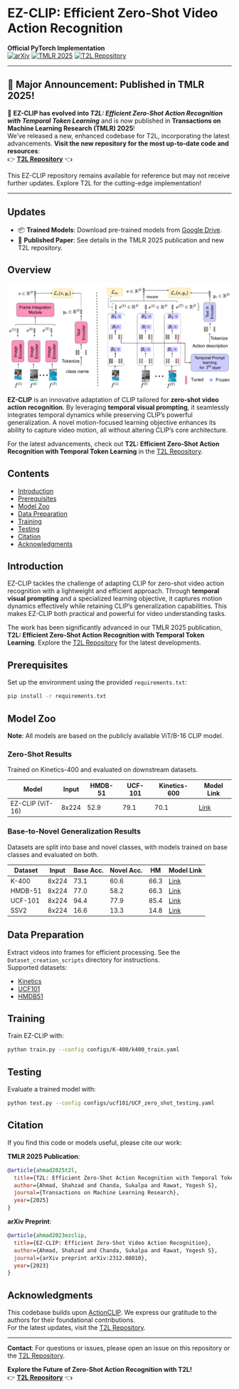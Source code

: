 # EZ-CLIP: Efficient Zero-Shot Video Action Recognition

**Official PyTorch Implementation**  
[![arXiv](https://img.shields.io/badge/arXiv-2312.08010-red)](https://arxiv.org/abs/2312.08010) [![TMLR 2025](https://img.shields.io/badge/Published-TMLR%202025-blue)](https://openreview.net/forum?id=xxxx) [![T2L Repository](https://img.shields.io/badge/New%20Repository-T2L-green)](https://github.com/Shahzadnit/T2L.git)

---

## 🚀 Major Announcement: Published in TMLR 2025!

🎉 **EZ-CLIP has evolved into *T2L: Efficient Zero-Shot Action Recognition with Temporal Token Learning*** and is now published in **Transactions on Machine Learning Research (TMLR) 2025**!  
We’ve released a new, enhanced codebase for T2L, incorporating the latest advancements. **Visit the new repository for the most up-to-date code and resources**:  
👉 [**T2L Repository**](https://github.com/Shahzadnit/T2L.git) 👈  

This EZ-CLIP repository remains available for reference but may not receive further updates. Explore T2L for the cutting-edge implementation!

---

## Updates
- 📦 **Trained Models**: Download pre-trained models from [Google Drive](https://drive.google.com/drive/folders/1OPt5cXSx-1u_hRXSpst94gMJ5P-c7uBS?usp=sharing).  
- 📄 **Published Paper**: See details in the TMLR 2025 publication and new T2L repository.

## Overview

![EZ-CLIP Architecture](EZ-CLIP.png)

**EZ-CLIP** is an innovative adaptation of CLIP tailored for **zero-shot video action recognition**. By leveraging **temporal visual prompting**, it seamlessly integrates temporal dynamics while preserving CLIP’s powerful generalization. A novel motion-focused learning objective enhances its ability to capture video motion, all without altering CLIP’s core architecture.

For the latest advancements, check out **T2L: Efficient Zero-Shot Action Recognition with Temporal Token Learning** in the [T2L Repository](https://github.com/Shahzadnit/T2L.git).

## Contents
- [Introduction](#introduction)
- [Prerequisites](#prerequisites)
- [Model Zoo](#model-zoo)
- [Data Preparation](#data-preparation)
- [Training](#training)
- [Testing](#testing)
- [Citation](#citation)
- [Acknowledgments](#acknowledgments)

## Introduction
EZ-CLIP tackles the challenge of adapting CLIP for zero-shot video action recognition with a lightweight and efficient approach. Through **temporal visual prompting** and a specialized learning objective, it captures motion dynamics effectively while retaining CLIP’s generalization capabilities. This makes EZ-CLIP both practical and powerful for video understanding tasks.

The work has been significantly advanced in our TMLR 2025 publication, **T2L: Efficient Zero-Shot Action Recognition with Temporal Token Learning**. Explore the [T2L Repository](https://github.com/Shahzadnit/T2L.git) for the latest developments.

## Prerequisites
Set up the environment using the provided `requirements.txt`:
```bash
pip install -r requirements.txt
```

## Model Zoo
**Note**: All models are based on the publicly available ViT/B-16 CLIP model.

### Zero-Shot Results
Trained on Kinetics-400 and evaluated on downstream datasets.

| Model                | Input  | HMDB-51 | UCF-101 | Kinetics-600 | Model Link                                                                 |
|----------------------|--------|---------|---------|--------------|---------------------------------------------------------------------------|
| EZ-CLIP (ViT-16)     | 8x224  | 52.9    | 79.1    | 70.1         | [Link](https://drive.google.com/file/d/19QNGgaZjPyq0yz7XJGFccS7MV09KMY_K/view?usp=drive_link) |

### Base-to-Novel Generalization Results
Datasets are split into base and novel classes, with models trained on base classes and evaluated on both.

| Dataset   | Input  | Base Acc. | Novel Acc. | HM   | Model Link                                                                 |
|-----------|--------|-----------|------------|------|---------------------------------------------------------------------------|
| K-400     | 8x224  | 73.1      | 60.6       | 66.3 | [Link](https://drive.google.com/file/d/1q8rBkL0QKNTeJJihWkNUwm1eAGH_OY0U/view?usp=sharing) |
| HMDB-51   | 8x224  | 77.0      | 58.2       | 66.3 | [Link](https://drive.google.com/file/d/1hW2i6agAhpyFvoRgPcOki3coQHx-6oWN/view?usp=sharing) |
| UCF-101   | 8x224  | 94.4      | 77.9       | 85.4 | [Link](https://drive.google.com/file/d/16HTxwbqfi1N8BPVjfrvL6F_A4xLNt-zc/view?usp=sharing) |
| SSV2      | 8x224  | 16.6      | 13.3       | 14.8 | [Link](https://drive.google.com/file/d/1EtpET-s634JnHK7n57vrvqNpE7qH_dHq/view?usp=sharing) |

## Data Preparation
Extract videos into frames for efficient processing. See the `Dataset_creation_scripts` directory for instructions.  
Supported datasets:
- [Kinetics](https://deepmind.com/research/open-source/open-source-datasets/kinetics/)
- [UCF101](http://crcv.ucf.edu/data/UCF101.php)
- [HMDB51](http://serre-lab.clps.brown.edu/resource/hmdb-a-large-human-motion-database/)

## Training
Train EZ-CLIP with:
```bash
python train.py --config configs/K-400/k400_train.yaml
```

## Testing
Evaluate a trained model with:
```bash
python test.py --config configs/ucf101/UCF_zero_shot_testing.yaml
```

## Citation
If you find this code or models useful, please cite our work:

**TMLR 2025 Publication**:
```bibtex
@article{ahmad2025t2l,
  title={T2L: Efficient Zero-Shot Action Recognition with Temporal Token Learning},
  author={Ahmad, Shahzad and Chanda, Sukalpa and Rawat, Yogesh S},
  journal={Transactions on Machine Learning Research},
  year={2025}
}
```

**arXiv Preprint**:
```bibtex
@article{ahmad2023ezclip,
  title={EZ-CLIP: Efficient Zero-Shot Video Action Recognition},
  author={Ahmad, Shahzad and Chanda, Sukalpa and Rawat, Yogesh S},
  journal={arXiv preprint arXiv:2312.08010},
  year={2023}
}
```

## Acknowledgments
This codebase builds upon [ActionCLIP](https://github.com/sallymmx/ActionCLIP). We express our gratitude to the authors for their foundational contributions.  
For the latest updates, visit the [T2L Repository](https://github.com/Shahzadnit/T2L.git).

---

**Contact**: For questions or issues, please open an issue on this repository or the [T2L Repository](https://github.com/Shahzadnit/T2L.git).

**Explore the Future of Zero-Shot Action Recognition with T2L!**  
👉 [**T2L Repository**](https://github.com/Shahzadnit/T2L.git) 👈
